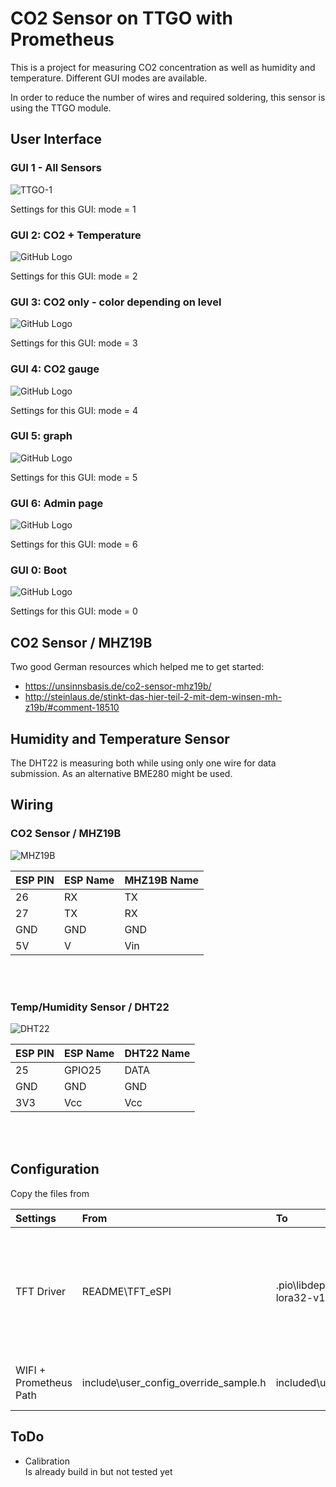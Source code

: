 # CO2 Sensor on TTGO with Prometheus

This is a project for measuring CO2 concentration as well as humidity and temperature. Different GUI modes are available.

In order to reduce the number of wires and required soldering, this sensor is using the TTGO module.

## User Interface

### GUI 1 - All Sensors

![TTGO-1](README/images/TTGO-1.jpg)

Settings for this GUI: mode = 1

### GUI 2: CO2 + Temperature

![GitHub Logo](README/images/TTGO-2.jpg)

Settings for this GUI: mode = 2

### GUI 3: CO2 only - color depending on level

![GitHub Logo](README/images/TTGO-3.jpg)

Settings for this GUI: mode = 3

### GUI 4: CO2 gauge

![GitHub Logo](README/images/TTGO-4.jpg)

Settings for this GUI: mode = 4

### GUI 5: graph

![GitHub Logo](README/images/TTGO-5.jpg)

Settings for this GUI: mode = 5

### GUI 6: Admin page

![GitHub Logo](README/images/TTGO-6.jpg)

Settings for this GUI: mode = 6

### GUI 0: Boot

![GitHub Logo](README/images/TTGO-Boot.jpg)

Settings for this GUI: mode = 0

## CO2 Sensor / MHZ19B

Two good German resources which helped me to get started:

- https://unsinnsbasis.de/co2-sensor-mhz19b/
- http://steinlaus.de/stinkt-das-hier-teil-2-mit-dem-winsen-mh-z19b/#comment-18510

## Humidity and Temperature Sensor

The DHT22 is measuring both while using only one wire for data submission. As an alternative BME280 might be used.

## Wiring

### CO2 Sensor / MHZ19B

![MHZ19B](README/images/TTGO-MHZ19B-PIN.png)

| ESP PIN | ESP Name | MHZ19B Name |
| ------- | -------- | ----------- |
| 26      | RX       | TX          |
| 27      | TX       | RX          |
| GND     | GND      | GND         |
| 5V      | V        | Vin         |
<br><br>

### Temp/Humidity Sensor / DHT22

![DHT22](README/images/TTGO-DHT22-PIN.png)

| ESP PIN | ESP Name | DHT22 Name |
| ------- | -------- | ---------- |
| 25      | GPIO25   | DATA       |
| GND     | GND      | GND        |
| 3V3     | Vcc      | Vcc        |

<br><br>

## Configuration

Copy the files from

| Settings                | From                                  | To                                        | Reason                                                                                            |
| :---------------------- | :------------------------------------ | :---------------------------------------- | :------------------------------------------------------------------------------------------------ |
| TFT Driver              | README\TFT_eSPI                       | .pio\libdeps\TTGO-MQTT-lora32-v1\TFT_eSPI | You need to select the correct TFT driver in the library, otherwise the screen will just be black |
| WIFI + Prometheus Path  | include\user_config_override_sample.h | included\user_config_override.h           | Modify this to match your credentials.                                                            |

## ToDo

- Calibration   
Is already build in but not tested yet
